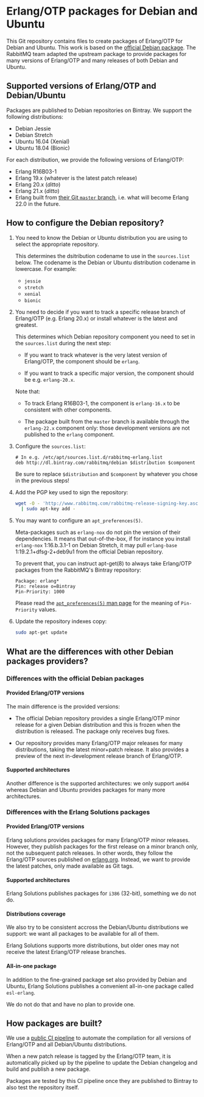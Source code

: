 # Erlang/OTP packages for Debian and Ubuntu

This Git repository contains files to create packages of Erlang/OTP
for Debian and Ubuntu. This work is based on the [official Debian
package](https://salsa.debian.org/erlang-team/packages/erlang). The
RabbitMQ team adapted the upstream package to provide packages for many
versions of Erlang/OTP and many releases of both Debian and Ubuntu.

## Supported versions of Erlang/OTP and Debian/Ubuntu

Packages are published to Debian repositories on Bintray. We support the
following distributions:

*   Debian Jessie
*   Debian Stretch
*   Ubuntu 16.04 (Xenial)
*   Ubuntu 18.04 (Bionic)

For each distribution, we provide the following versions of Erlang/OTP:

*   Erlang R16B03-1
*   Erlang 19.x (whatever is the latest patch release)
*   Erlang 20.x (*ditto*)
*   Erlang 21.x (*ditto*)
*   Erlang built from [their Git `master` branch](https://github.com/erlang/otp),
    i.e. what will become Erlang 22.0 in the future.

## How to configure the Debian repository?

1.  You need to know the Debian or Ubuntu distribution you are using to
    select the appropriate repository.

    This determines the dsitribution codename to use in the
    `sources.list` below. The codename is the Debian or Ubuntu
    distribution codename in lowercase. For example:

    *   `jessie`
    *   `stretch`
    *   `xenial`
    *   `bionic`

2.  You need to decide if you want to track a specific release branch
    of Erlang/OTP (e.g. Erlang 20.x) or install whatever is the latest
    and greatest.

    This determines which Debian repository component you need to set in
    the `sources.list` during the next step:

    *   If you want to track whatever is the very latest version of
        Erlang/OTP, the component should be `erlang`.

    *   If you want to track a specific major version, the component
        should be e.g. `erlang-20.x`.

    Note that:

    *   To track Erlang R16B03-1, the component is `erlang-16.x` to be
        consistent with other components.

    *   The package built from the `master` branch is available through
        the `erlang-22.x` component only: those development versions are
        not published to the `erlang` component.

2.  Configure the `sources.list`:

    ```
    # In e.g. /etc/apt/sources.list.d/rabbitmq-erlang.list
    deb http://dl.bintray.com/rabbitmq/debian $distribution $component
    ```

    Be sure to replace `$distribution` and `$component` by whatever you
    chose in the previous steps!

3.  Add the PGP key used to sign the repository:

    ```sh
    wget -O - 'http://www.rabbitmq.com/rabbitmq-release-signing-key.asc' \
      | sudo apt-key add -
    ```

4.  You may want to configure an `apt_preferences(5)`.

    Meta-packages such as `erlang-nox` do not pin the version of their
    dependencies. It means that out-of-the-box, if for instance you
    install `erlang-nox` 1:16.b.3.1-1 on Debian Stretch, it may pull
    `erlang-base` 1:19.2.1+dfsg-2+deb9u1 from the official Debian
    repository.

    To prevent that, you can instruct apt-get(8) to always take
    Erlang/OTP packages from the RabbitMQ's Bintray repository:

    ```
    Package: erlang*
    Pin: release o=Bintray
    Pin-Priority: 1000
    ```

    Please read the [`apt_preferences(5)` man
    page](https://manpages.debian.org/stretch/apt/apt_preferences.5.en.html)
    for the meaning of `Pin-Priority` values.

5.  Update the repository indexes copy:

    ```sh
    sudo apt-get update
    ```

## What are the differences with other Debian packages providers?

### Differences with the official Debian packages

#### Provided Erlang/OTP versions

The main difference is the provided versions:

*   The official Debian repository provides a single Erlang/OTP minor
    release for a given Debian distribution and this is frozen when the
    distribution is released. The package only receives bug fixes.

*   Our repository provides many Erlang/OTP major releases for many
    distributions, taking the latest minor+patch release. It also
    provides a preview of the next in-development release branch of
    Erlang/OTP.

#### Supported architectures

Another difference is the supported architectures: we only support
`amd64` whereas Debian and Ubuntu provides packages for many more
architectures.

### Differences with the Erlang Solutions packages

#### Provided Erlang/OTP versions

Erlang solutions provides packages for many Erlang/OTP minor
releases. However, they publish packages for the first release
on a minor branch only, not the subsequent patch releases. In
other words, they follow the Erlang/OTP sources published on
[erlang.org](http://www.erlang.org/downloads). Instead, we want to
provide the latest patches, only made available as Git tags.

#### Supported architectures

Erlang Solutions publishes packages for `i386` (32-bit), something we do
not do.

#### Distributions coverage

We also try to be consistent accross the Debian/Ubuntu distributions we
support: we want all packages to be available for all of them.

Erlang Solutions supports more distributions, but older ones may not
receive the latest Erlang/OTP release branches.

#### All-in-one package

In addition to the fine-grained package set also provided by Debian
and Ubuntu, Erlang Solutions publishes a convenient all-in-one package
called `esl-erlang`.

We do not do that and have no plan to provide one.

## How packages are built?

We use a [public CI
pipeline](https://ci.rabbitmq.com/teams/main/pipelines/erlang-debian-package)
to automate the compilation for all versions of Erlang/OTP and all
Debian/Ubuntu distributions.

When a new patch release is tagged by the Erlang/OTP team, it is
automatically picked up by the pipeline to update the Debian changelog
and build and publish a new package.

Packages are tested by this CI pipeline once they are published to
Bintray to also test the repository itself.
